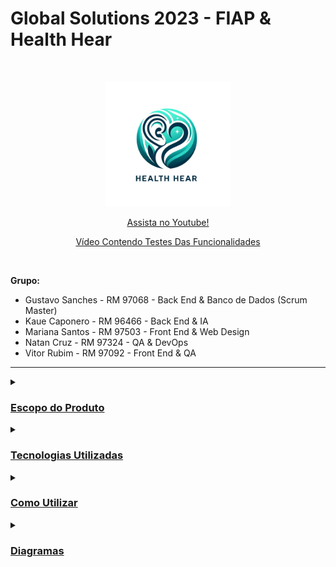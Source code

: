 # **Global Solutions 2023 - FIAP & Health Hear**
<br />
<p align="center">
  <img src="HealthHear.png" alt="HealthHear" width=200>
</p>

<p align="center">
  <a href="" target="blank" style="text-align: center; display: block;">Assista no Youtube!</a>
</p>

<p align="center">
  <a href="" target="blank" style="text-align: center; display: block;">Vídeo Contendo Testes Das Funcionalidades</a>
</p>

<br />

**Grupo:**
- Gustavo Sanches - RM 97068 - Back End & Banco de Dados (Scrum Master)
- Kaue Caponero - RM 96466 - Back End & IA
- Mariana Santos - RM 97503 - Front End & Web Design
- Natan Cruz - RM 97324 - QA & DevOps 
- Vitor Rubim - RM 97092 - Front End & QA

<hr/>

<details>
  <summary><h3><u>Escopo do Produto</u></h3></summary>

  <details>
    <summary><h4><u>Problema a Solucionar</u></h4></summary>
      <p>A saúde representa um dos fundamentos essenciais da existência humana, exercendo não apenas impacto direto sobre nossa qualidade de vida, mas também moldando nossa capacidade de concretizar sonhos, aspirações e potencial criativo. Incontestavelmente, o futuro da saúde figura como uma das preocupações mais urgentes na sociedade contemporânea.</p>
      <p>Lamentavelmente, atualmente, deparamo-nos com relatos frequentes de pacientes que experimentaram situações adversas envolvendo profissionais da saúde. Observamos casos de negligência, má conduta, comportamento antiético e, em algumas instâncias, práticas criminosas. Mesmo que tais incidentes não representem a norma entre os profissionais de saúde, sua ocorrência é suficiente para gerar insegurança, levando pessoas a desistirem de procedimentos e consultas cruciais para sua saúde. O cerne do problema reside na escassez de transparência e informações confiáveis no âmbito da saúde, resultando em experiências negativas para os pacientes e, consequentemente, na renúncia a cuidados essenciais.</p>
      <p>Diante desse cenário, torna-se imperativa a promoção da transparência e o acesso a informações confiáveis no universo da saúde. Os pacientes anseiam por detalhes aprofundados sobre os profissionais de saúde antes de se submeterem a consultas e tratamentos, enfrentando, no entanto, a carência de plataformas especializadas dedicadas a essa forma de avaliação. É nesse contexto que a HealthHear emerge como resposta a essa lacuna, proporcionando um espaço dedicado à compartilhamento de experiências reais e verificadas com médicos. Essa abordagem visa, sobretudo, promover a confiança dos pacientes nos serviços de saúde, destacando-se como uma medida crucial na prevenção de crimes e mal conduta por parte dos profissionais da saúde.</p>
  </details>
  
  <details>
    <summary><h4><u>Solução Proposta</u></h4></summary>
      <p>O projeto HealthHear consiste em um aplicativo móvel para promover a transparência, segurança, apoio ao paciente e incentivar a melhora na conduta de profissionais da saúde. A ideia baseia-se em possibilitar que usuários cadastrem feedbacks e/ou denúncias à médicos de forma anônima ou não. Qualquer usuário pode visualizar essas denúncias e feedbacks e caso o profissional da saúde se cadastre, ele também pode responder a denúncias e feedbacks relacionados ao seu registro (CRM, CRO, CRN etc.).</p>
      <p>Desta forma, utilizamos a tecnologia acessível e inovadora que é o desenvolvimento de aplicações móveis e promovemos a transparência, segurança e apoio ao paciente na sua jornada em busca da saúde. Além disso, também incentivamos profissionais a serem mais cautelosos em suas consultas e manter sempre o respeito e o cuidado necessário ao paciente.</p>
      <p>Com os pacientes seguros e confiantes, consequentemente eles serão incentivados a cuidar melhor de sua saúde e buscar tratamentos, consultas e procedimentos com profissionais de qualidade e confiança, promovendo a saúde de forma geral.</p>
  </details>

  <details>
     <summary><h4><u>Escopo do Projeto</u></h4></summary>
      <p><b>Cadastro e Autenticação de Usuários:</b> Permitir que usuários criem perfis e acessem o aplicativo de forma segura.</p>
      <p><b>Sistema de Feedback e Denúncia:</b> Possibilitar que os usuários avaliem e reportem condutas de profissionais da saúde, incluindo a opção de denúncias anônimas.</p>
      <p><b>Visualização de Feedbacks e Respostas:</b> Disponibilizar um sistema onde feedbacks e denúncias possam ser visualizados publicamente, com espaço para respostas dos profissionais avaliados.</p>
      <p><b>Interface Amigável e Acessível:</b> Desenvolver uma interface de usuário intuitiva e acessível para todas as idades e níveis de habilidade técnica.</p>
      <p><b>Relatórios e Análises de Dados:</b> Gerar relatórios estatísticos e análises de dados para entender tendências e padrões nas avaliações.</p>
  </details>

  <details>
     <summary><h4><u>Fora do Escopo</u></h4></summary>
      <p><b>Consultas Médicas Online:</b> O aplicativo não fornecerá funcionalidades para consultas médicas ou aconselhamento de saúde online.</p>
      <p><b>Venda de Medicamentos:</b> Não será uma plataforma para a venda ou prescrição de medicamentos.</p>
      <p><b>Serviços de Emergência:</b> HealthHear não substitui serviços de emergência e não deve ser usado em situações de urgência médica.</p>
      <p><b>Garantia de Qualidade Médica:</b> O aplicativo não avaliará as qualificações ou competências médicas dos profissionais.</p>
      <p><b>Resolução de Conflitos Legais:</b> Não atuará como uma entidade mediadora em disputas legais ou questões jurídicas entre pacientes e profissionais de saúde.</p>
  </details>
</details>

<details>
  <summary><h3><u>Tecnologias Utilizadas</u></h3></summary>
  <h4>Backend</b></h4>
  <p>
    <img alt="Java" src="https://img.shields.io/badge/Java-ED8B00?style=flat&logo=openjdk&logoColor=white">
    <img alt="Spring" src="https://img.shields.io/badge/Spring-6DB33F?style=flat&logo=spring&logoColor=white">
  </p>
  <h4>Front-end</h4>
  <p style="text-align:center;">
    <img alt="React Native" src="https://img.shields.io/badge/React_Native-20232A?style=flat&logo=react&logoColor=61DAFB">
    <img alt="TypeScript"  src="https://img.shields.io/badge/TypeScript-007ACC?style=flat&logo=typescript&logoColor=white">
    <img alt="Styled Components" src="https://img.shields.io/badge/styled--components-DB7093?style=flat&logo=styled-components&logoColor=white">
  </p>
  <h4>Controle de Versão</h4>
  <p style="text-align:center;">
    <img alt="Git" src="https://img.shields.io/badge/GIT-%23F05033.svg?&style=flat&logo=git&logoColor=white">
    <img alt="GitHub" src="https://img.shields.io/badge/GITHUB-%23121011.svg?&style=flat&logo=github&logoColor=white">
  </p>
  <h4>IDEs e Ferramentas</h4>
  <p style="text-align:center;">
    <img alt="Oracle" src="https://img.shields.io/badge/Oracle-F80000?style=flat&logo=Oracle&logoColor=white">
    <img alt="Visual Studio Code" src="https://img.shields.io/badge/Visual_Studio_Code-0078D4?style=flat&logo=visual%20studio%20code&logoColor=white">
    <img alt="IntelliJ" src= "https://img.shields.io/badge/IntelliJ_IDEA-000000.svg?style=flat&logo=intellij-idea&logoColor=white">
    <img alt="Insomnia" src = "https://img.shields.io/badge/Insomnia-black?style=flat&logo=insomnia&logoColor=5849BE">
    <img alt="Google Colab" src="https://img.shields.io/badge/Colab-F9AB00?style=flat&logo=googlecolab&color=white">
  </p>
</details>

<details>
  <summary><h3><u>Como Utilizar</u></h3></summary>

Antes de tudo, você precisa ter instalado em sua máquina as seguintes ferramentas:
[Git](https://git-scm.com), [Java](https://www.java.com/pt-BR/).

Além disso, é bom ter um editor para trabalhar com o código, como [VSCode](https://code.visualstudio.com/) ou [IntelliJ](https://www.jetbrains.com/pt-br/idea/).

O projeto é divido em duas partes:

- 🎲 Backend (Servidor)
- 📱 Mobile (Aplicativo)

##### 👉 **_Backend:_**

#### Opção 01:
Siga as instruções abaixo para gerar o arquivo JAR a partir do código-fonte e executá-lo.

1. Clone o repositório ou baixe o código-fonte do projeto para o seu computador.
2. Navegue até a raiz do projeto, onde o arquivo `pom.xml` está localizado.
3. Nesta pasta você encontrará o arquivo applicattion.properties.
4. Caso queira testar com o banco H2, deixe a linha spring.profiles.active=${PROFILE:dev}, caso deseje testar com o banco Oracle, deixa a linha spring.profiles.active=${PROFILE:prod}
5. Caso escolha o Oracle, adicionar as variáveis de ambiente em sua máquina, sendo que os campos e valores são:
   5.1. DB_URL: url do banco oracle
   5.2. DB_USER: usuario do banco oracle
   5.3. DB_PASS: senha do banco oracle
7. Abra o terminal ou prompt de comando nesta mesma localização (onde contém o pom.xml).
8. Execute o seguinte comando para compilar o projeto e gerar o arquivo JAR:
   
```bash
$ mvn clean package
```

Este comando irá limpar o projeto (remove arquivos compilados anteriores), compila o código-fonte e empacota o resultado em um arquivo JAR dentro do diretório `target`.

5. Após a conclusão do processo, você encontrará o arquivo JAR gerado no diretório `target`.

Executando o Arquivo JAR
6. Navegue até o diretório `target` que contém o novo arquivo JAR.
7. Execute o arquivo JAR usando o comando:

```bash
$ java -jar health.hear-0.0.1-SNAPSHOT.jar
```

Solução de Problemas:
- Se ocorrerem erros durante a compilação ou geração do JAR, verifique se todas as dependências estão corretas e disponíveis.
- Caso receba mensagens de erro ao tentar executar o arquivo JAR, assegure-se de que está utilizando a versão correta do Java e que todas as variáveis de ambiente estão devidamente configuradas.

#### Opção 02:
Navegue até o projeto maven:

```bash
$ cd Entregas/Sprint\ 1/Enterprise\ Application\ Development\healthhear
```

Abra o projeto maven em seu editor e execute o arquivo main: HealthHearApplicattion.java

Aguarde a inicialização do servidor até a exibição da mensagem: 

```bash
HealthHear app started with endpoints available as http://localhost:8080
Hit Ctrl-C to stop it....
```

Abra o seu navegador e navegue até [http://localhost:8080](http://localhost:8080)

##### 👉 **_Mobile:_**

Navegue até o projeto mobile:

```bash
$ cd Entregas/Sprint\ 1/Hybrid\ Mobile\ APP\ Development\ healthhear
```

Instale as dependências
```bash
$ yarn
```

Abra o projeto mobile em seu editor e execute o seguinte comando:
```bash
$ yarn start
```
</details>

<details>
  <summary><h3><u>Diagramas</u></h3></summary>
  
  <details>
  <summary><h4><u>Diagrama Entidade Relacionamento (DER)</u></h4></summary>
  <br />
  <p align="center">
    <img src="Database Applicattion Development/DER.png" alt="DER">
  </p>

  ### Tabelas e Relacionamentos

  #### `Usuario`
  - **Descrição**: Armazena informações dos usuários do sistema.
  - **Chave Primária**: `id_usuario`
  - **Atributos**: `email_usuario`, `senha_usuario`, `nome_usuario`, `cpf_usuario`, `imagem_usuario`
  - **Restrições**: `email_usuario` e `cpf_usuario` devem ser únicos e não nulos; `senha_usuario` e `nome_usuario` não podem ser nulos.
  
  #### `Registro`
  - **Descrição**: Registra os dados do registro de profissionais de saúde.
  - **Chave Primária**: `id_registro`
  - **Atributos**: `numero_registro`, `uf_registro`, `tipo_registro`, `id_usuario`
  - **Relacionamentos**: Relacionado com `Usuario` pela chave `id_usuario`.
  - **Restrições**: A combinação de `numero_registro`, `uf_registro`, `tipo_registro` deve ser única.
  
  #### `Feedback`
  - **Descrição**: Armazena feedbacks de usuários sobre serviços ou experiências.
  - **Chave Primária**: `id_feedback`
  - **Atributos**: `data_feedback`, `titulo_feedback`, `descricao_feedback`, `nota_feedback`, `id_paciente`, `id_registro`, `is_anonimo`, `acao_tomada_feedback`, `evidencia_feedback`, `tipo_feedback`
  - **Relacionamentos**: 
    - Relacionado com `Usuario` pela chave `id_paciente`.
    - Relacionado com `Registro` pela chave `id_registro`.
  - **Restrições**: `data_feedback`, `titulo_feedback`, `descricao_feedback`, `nota_feedback`, `id_paciente`, `id_registro`, `is_anonimo` e `tipo_feedback` não podem ser nulos.
  
  #### `Especialidade`
  - **Descrição**: Categorias de especialização dos profissionais de saúde.
  - **Chave Primária**: `id_especialidade`
  - **Atributos**: `nome_especialidade`
  - **Restrições**: `nome_especialidade` deve ser único e não nulo.
  
  #### `Registro_Especialidade`
  - **Descrição**: Associa registros de profissionais a suas respectivas especialidades médicas.
  - **Chaves Estrangeiras**: `id_registro`, `id_especialidade`
  - **Relacionamentos**: 
    - `id_registro` referencia `Registro`.
    - `id_especialidade` referencia `Especialidade`.
  - **Restrições**: A combinação de `id_registro` e `id_especialidade` deve ser única.
  
  #### `Resposta`
  - **Descrição**: Armazena respostas aos feedbacks dados pelos usuários.
  - **Chave Primária**: `id_resposta`
  - **Atributos**: `data_resposta`, `descricao_resposta`, `id_usuario`, `id_feedback`
  - **Relacionamentos**: 
    - Relacionado com `Usuario` pela chave `id_usuario`.
    - Relacionado com `Feedback` pela chave `id_feedback`.
  - **Restrições**: `data_resposta`, `descricao_resposta`, `id_usuario`, `id_feedback` não podem ser nulos.
  </details>

  <details>
  <summary><h4><u>Modelo Entidade Relacionamento (MER)</u></h4></summary>
  <br />
  <p align="center">
    <img src="Database Applicattion Development/MER.png" alt="MER">
  </p>
  <br />
  </details>

  <details>
  <summary><h4><u>Diagrama de Classes (UML)</u></h4></summary>
  <br />
  <p align="center">
    <img src="Enterprise Applicattion Development/UML.png" alt="MER">
  </p>
  <br />
  </details>
  
</details>
